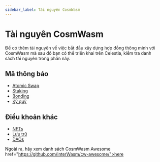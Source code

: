 ```yaml
---
sidebar_label: Tài nguyên CosmWasm
---
```


# Tài nguyên CosmWasm

Để có thêm tài nguyên về việc bắt đầu xây dựng hợp đồng thông minh với CosmWasm mà sau đó bạn có thể triển khai trên Celestia, kiểm tra danh sách tài nguyên trong phần này.

## Mã thông báo

- [Atomic Swap](https://docs.rs/cw20-atomic-swap/latest/cw20_atomic_swap/)
- [Staking](https://docs.rs/cw20-staking/latest/cw20_staking/)
- [Bonding](https://docs.rs/cw20-bonding/latest/cw20_bonding/)
- [Ký quỹ](https://docs.rs/cw20-escrow/latest/cw20_escrow/)

## Điều khoản khác

- [NFTs](https://github.com/CosmWasm/cw-nfts/tree/main/contracts)
- [Lưu trữ](https://crates.io/crates/cosmwasm-storage)
- [DAOs](https://github.com/DA0-DA0/dao-contracts/tree/main/contracts)

Ngoài ra, hãy xem danh sách CosmWasm Awesome href="https://github.com/InterWasm/cw-awesome/">here</a>
